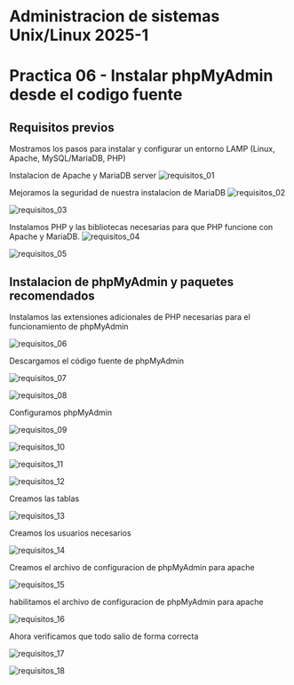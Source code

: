 # Administracion de sistemas Unix/Linux 2025-1
# Practica 06 - Instalar phpMyAdmin desde el codigo fuente 

## Requisitos previos

Mostramos los pasos para instalar y configurar un entorno LAMP
(Linux, Apache, MySQL/MariaDB, PHP)


Instalacion de Apache y MariaDB server
![requisitos_01](img/requisitos_01.png)

Mejoramos la seguridad de nuestra instalacion de MariaDB
![requisitos_02](img/requisitos_02.png)


![requisitos_03](img/requisitos_03.png)

Instalamos PHP y las bibliotecas necesarias para que PHP funcione con Apache y MariaDB.
![requisitos_04](img/requisitos_04.png)

![requisitos_05](img/requisitos_05.png)

## Instalacion de phpMyAdmin y paquetes recomendados

Instalamos las extensiones adicionales de PHP necesarias para el
funcionamiento de phpMyAdmin

![requisitos_06](img/requisitos_06.png)

Descargamos el código fuente de phpMyAdmin

![requisitos_07](img/requisitos_07.png)

![requisitos_08](img/requisitos_08.png)

Configuramos phpMyAdmin

![requisitos_09](img/requisitos_09.png)

![requisitos_10](img/requisitos_10.png)

![requisitos_11](img/requisitos_11.png)

![requisitos_12](img/requisitos_12.png)

Creamos las tablas

![requisitos_13](img/requisitos_13.png)

Creamos los usuarios necesarios

![requisitos_14](img/requisitos_14.png)

Creamos el archivo de configuracion de phpMyAdmin para
apache

![requisitos_15](img/requisitos_15.png)

habilitamos el archivo de configuracion de phpMyAdmin para
apache

![requisitos_16](img/requisitos_16.png)

Ahora verificamos que todo salio de forma correcta

![requisitos_17](img/requisitos_17.png)

![requisitos_18](img/requisitos_18.png)

